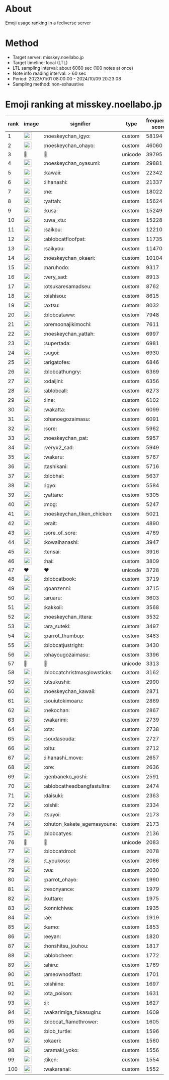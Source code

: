 # About
Emoji usage ranking in a fediverse server

# Method
- Target server: misskey.noellabo.jp
- Target timeline: local (LTL)
- LTL sampling interval: about 6060 sec (100 notes at once)
- Note info reading interval: > 60 sec
- Period: 2023/01/01 08:00:00 - 2024/10/09 20:23:08 
- Sampling method: non-exhaustive

# Emoji ranking at misskey.noellabo.jp

|rank|image|signifier|type|frequency score|
|----|----|----|----|----|
|1|<img height="24" src="https://misskey.noellabo.jp/emoji/noeskeychan_igyo.webp">|:noeskeychan_igyo:|custom|58194|
|2|<img height="24" src="https://misskey.noellabo.jp/emoji/noeskeychan_ohayo.webp">|:noeskeychan_ohayo:|custom|46060|
|3|🎉|🎉|unicode|39795|
|4|<img height="24" src="https://misskey.noellabo.jp/emoji/noeskeychan_oyasumi.webp">|:noeskeychan_oyasumi:|custom|29881|
|5|<img height="24" src="https://misskey.noellabo.jp/emoji/kawaii.webp">|:kawaii:|custom|22342|
|6|<img height="24" src="https://misskey.noellabo.jp/emoji/iihanashi.webp">|:iihanashi:|custom|21337|
|7|<img height="24" src="https://misskey.noellabo.jp/emoji/ne.webp">|:ne:|custom|18022|
|8|<img height="24" src="https://misskey.noellabo.jp/emoji/yattah.webp">|:yattah:|custom|15624|
|9|<img height="24" src="https://misskey.noellabo.jp/emoji/kusa.webp">|:kusa:|custom|15249|
|10|<img height="24" src="https://misskey.noellabo.jp/emoji/uwa_xtu.webp">|:uwa_xtu:|custom|15228|
|11|<img height="24" src="https://misskey.noellabo.jp/emoji/saikou.webp">|:saikou:|custom|12210|
|12|<img height="24" src="https://misskey.noellabo.jp/emoji/ablobcatfloofpat.webp">|:ablobcatfloofpat:|custom|11735|
|13|<img height="24" src="https://misskey.noellabo.jp/emoji/saikyou.webp">|:saikyou:|custom|11470|
|14|<img height="24" src="https://misskey.noellabo.jp/emoji/noeskeychan_okaeri.webp">|:noeskeychan_okaeri:|custom|10104|
|15|<img height="24" src="https://misskey.noellabo.jp/emoji/naruhodo.webp">|:naruhodo:|custom|9317|
|16|<img height="24" src="https://misskey.noellabo.jp/emoji/very_sad.webp">|:very_sad:|custom|8913|
|17|<img height="24" src="https://misskey.noellabo.jp/emoji/otsukaresamadseu.webp">|:otsukaresamadseu:|custom|8762|
|18|<img height="24" src="https://misskey.noellabo.jp/emoji/oishisou.webp">|:oishisou:|custom|8615|
|19|<img height="24" src="https://misskey.noellabo.jp/emoji/axtsu.webp">|:axtsu:|custom|8032|
|20|<img height="24" src="https://misskey.noellabo.jp/emoji/blobcataww.webp">|:blobcataww:|custom|7948|
|21|<img height="24" src="https://misskey.noellabo.jp/emoji/oremoonajikimochi.webp">|:oremoonajikimochi:|custom|7611|
|22|<img height="24" src="https://misskey.noellabo.jp/emoji/noeskeychan_yattah.webp">|:noeskeychan_yattah:|custom|6997|
|23|<img height="24" src="https://misskey.noellabo.jp/emoji/supertada.webp">|:supertada:|custom|6981|
|24|<img height="24" src="https://misskey.noellabo.jp/emoji/sugoi.webp">|:sugoi:|custom|6930|
|25|<img height="24" src="https://misskey.noellabo.jp/emoji/arigatofes.webp">|:arigatofes:|custom|6846|
|26|<img height="24" src="https://misskey.noellabo.jp/emoji/blobcathungry.webp">|:blobcathungry:|custom|6369|
|27|<img height="24" src="https://misskey.noellabo.jp/emoji/odaijini.webp">|:odaijini:|custom|6356|
|28|<img height="24" src="https://misskey.noellabo.jp/emoji/ablobcall.webp">|:ablobcall:|custom|6273|
|29|<img height="24" src="https://misskey.noellabo.jp/emoji/iine.webp">|:iine:|custom|6102|
|30|<img height="24" src="https://misskey.noellabo.jp/emoji/wakatta.webp">|:wakatta:|custom|6099|
|31|<img height="24" src="https://misskey.noellabo.jp/emoji/ohanoegozaimasu.webp">|:ohanoegozaimasu:|custom|6091|
|32|<img height="24" src="https://misskey.noellabo.jp/emoji/sore.webp">|:sore:|custom|5962|
|33|<img height="24" src="https://misskey.noellabo.jp/emoji/noeskeychan_pat.webp">|:noeskeychan_pat:|custom|5957|
|34|<img height="24" src="https://misskey.noellabo.jp/emoji/veryx2_sad.webp">|:veryx2_sad:|custom|5949|
|35|<img height="24" src="https://misskey.noellabo.jp/emoji/wakaru.webp">|:wakaru:|custom|5767|
|36|<img height="24" src="https://misskey.noellabo.jp/emoji/tashikani.webp">|:tashikani:|custom|5716|
|37|<img height="24" src="https://misskey.noellabo.jp/emoji/blobhai.webp">|:blobhai:|custom|5637|
|38|<img height="24" src="https://misskey.noellabo.jp/emoji/igyo.webp">|:igyo:|custom|5584|
|39|<img height="24" src="https://misskey.noellabo.jp/emoji/yattare.webp">|:yattare:|custom|5305|
|40|<img height="24" src="https://misskey.noellabo.jp/emoji/mog.webp">|:mog:|custom|5247|
|41|<img height="24" src="https://misskey.noellabo.jp/emoji/noeskeychan_tiken_chicken.webp">|:noeskeychan_tiken_chicken:|custom|5021|
|42|<img height="24" src="https://misskey.noellabo.jp/emoji/erait.webp">|:erait:|custom|4890|
|43|<img height="24" src="https://misskey.noellabo.jp/emoji/sore_of_sore.webp">|:sore_of_sore:|custom|4769|
|44|<img height="24" src="https://misskey.noellabo.jp/emoji/kowaihanashi.webp">|:kowaihanashi:|custom|3947|
|45|<img height="24" src="https://misskey.noellabo.jp/emoji/tensai.webp">|:tensai:|custom|3916|
|46|<img height="24" src="https://misskey.noellabo.jp/emoji/hai.webp">|:hai:|custom|3809|
|47|❤|❤|unicode|3728|
|48|<img height="24" src="https://misskey.noellabo.jp/emoji/blobcatbook.webp">|:blobcatbook:|custom|3719|
|49|<img height="24" src="https://misskey.noellabo.jp/emoji/goanzenni.webp">|:goanzenni:|custom|3715|
|50|<img height="24" src="https://misskey.noellabo.jp/emoji/aruaru.webp">|:aruaru:|custom|3603|
|51|<img height="24" src="https://misskey.noellabo.jp/emoji/kakkoii.webp">|:kakkoii:|custom|3568|
|52|<img height="24" src="https://misskey.noellabo.jp/emoji/noeskeychan_ittera.webp">|:noeskeychan_ittera:|custom|3532|
|53|<img height="24" src="https://misskey.noellabo.jp/emoji/ara_suteki.webp">|:ara_suteki:|custom|3497|
|54|<img height="24" src="https://misskey.noellabo.jp/emoji/parrot_thumbup.webp">|:parrot_thumbup:|custom|3483|
|55|<img height="24" src="https://misskey.noellabo.jp/emoji/blobcatjustright.webp">|:blobcatjustright:|custom|3430|
|56|<img height="24" src="https://misskey.noellabo.jp/emoji/ohayougozaimasu.webp">|:ohayougozaimasu:|custom|3396|
|57|🍗|🍗|unicode|3313|
|58|<img height="24" src="https://misskey.noellabo.jp/emoji/blobcatchristmasglowsticks.webp">|:blobcatchristmasglowsticks:|custom|3162|
|59|<img height="24" src="https://misskey.noellabo.jp/emoji/utsukushii.webp">|:utsukushii:|custom|2990|
|60|<img height="24" src="https://misskey.noellabo.jp/emoji/noeskeychan_kawaii.webp">|:noeskeychan_kawaii:|custom|2871|
|61|<img height="24" src="https://misskey.noellabo.jp/emoji/souiutokimoaru.webp">|:souiutokimoaru:|custom|2869|
|62|<img height="24" src="https://misskey.noellabo.jp/emoji/nekochan.webp">|:nekochan:|custom|2867|
|63|<img height="24" src="https://misskey.noellabo.jp/emoji/wakarimi.webp">|:wakarimi:|custom|2739|
|64|<img height="24" src="https://misskey.noellabo.jp/emoji/ota.webp">|:ota:|custom|2738|
|65|<img height="24" src="https://misskey.noellabo.jp/emoji/soudasouda.webp">|:soudasouda:|custom|2727|
|66|<img height="24" src="https://misskey.noellabo.jp/emoji/oltu.webp">|:oltu:|custom|2712|
|67|<img height="24" src="https://misskey.noellabo.jp/emoji/iihanashi_move.webp">|:iihanashi_move:|custom|2657|
|68|<img height="24" src="https://misskey.noellabo.jp/emoji/ore.webp">|:ore:|custom|2636|
|69|<img height="24" src="https://misskey.noellabo.jp/emoji/genbaneko_yoshi.webp">|:genbaneko_yoshi:|custom|2591|
|70|<img height="24" src="https://misskey.noellabo.jp/emoji/ablobcatheadbangfastultra.webp">|:ablobcatheadbangfastultra:|custom|2474|
|71|<img height="24" src="https://misskey.noellabo.jp/emoji/daisuki.webp">|:daisuki:|custom|2363|
|72|<img height="24" src="https://misskey.noellabo.jp/emoji/oishii.webp">|:oishii:|custom|2334|
|73|<img height="24" src="https://misskey.noellabo.jp/emoji/tsuyoi.webp">|:tsuyoi:|custom|2173|
|74|<img height="24" src="https://misskey.noellabo.jp/emoji/ohuton_kakete_agemasyoune.webp">|:ohuton_kakete_agemasyoune:|custom|2173|
|75|<img height="24" src="https://misskey.noellabo.jp/emoji/blobcatyes.webp">|:blobcatyes:|custom|2136|
|76|👀|👀|unicode|2083|
|77|<img height="24" src="https://misskey.noellabo.jp/emoji/blobcatdrool.webp">|:blobcatdrool:|custom|2078|
|78|<img height="24" src="https://misskey.noellabo.jp/emoji/t_youkoso.webp">|:t_youkoso:|custom|2066|
|79|<img height="24" src="https://misskey.noellabo.jp/emoji/wa.webp">|:wa:|custom|2030|
|80|<img height="24" src="https://misskey.noellabo.jp/emoji/parrot_ohayo.webp">|:parrot_ohayo:|custom|1990|
|81|<img height="24" src="https://misskey.noellabo.jp/emoji/resonyance.webp">|:resonyance:|custom|1979|
|82|<img height="24" src="https://misskey.noellabo.jp/emoji/kuttare.webp">|:kuttare:|custom|1975|
|83|<img height="24" src="https://misskey.noellabo.jp/emoji/konnichiwa.webp">|:konnichiwa:|custom|1935|
|84|<img height="24" src="https://misskey.noellabo.jp/emoji/ae.webp">|:ae:|custom|1919|
|85|<img height="24" src="https://misskey.noellabo.jp/emoji/kamo.webp">|:kamo:|custom|1853|
|86|<img height="24" src="https://misskey.noellabo.jp/emoji/eeyan.webp">|:eeyan:|custom|1820|
|87|<img height="24" src="https://misskey.noellabo.jp/emoji/honshitsu_jouhou.webp">|:honshitsu_jouhou:|custom|1817|
|88|<img height="24" src="https://misskey.noellabo.jp/emoji/ablobcheer.webp">|:ablobcheer:|custom|1772|
|89|<img height="24" src="https://misskey.noellabo.jp/emoji/ahiru.webp">|:ahiru:|custom|1769|
|90|<img height="24" src="https://misskey.noellabo.jp/emoji/ameownodfast.webp">|:ameownodfast:|custom|1701|
|91|<img height="24" src="https://misskey.noellabo.jp/emoji/oishiine.webp">|:oishiine:|custom|1697|
|92|<img height="24" src="https://misskey.noellabo.jp/emoji/ota_poison.webp">|:ota_poison:|custom|1631|
|93|<img height="24" src="https://misskey.noellabo.jp/emoji/ii.webp">|:ii:|custom|1627|
|94|<img height="24" src="https://misskey.noellabo.jp/emoji/wakarimiga_fukasugiru.webp">|:wakarimiga_fukasugiru:|custom|1609|
|95|<img height="24" src="https://misskey.noellabo.jp/emoji/blobcat_flamethrower.webp">|:blobcat_flamethrower:|custom|1605|
|96|<img height="24" src="https://misskey.noellabo.jp/emoji/blob_turtle.webp">|:blob_turtle:|custom|1596|
|97|<img height="24" src="https://misskey.noellabo.jp/emoji/okaeri.webp">|:okaeri:|custom|1560|
|98|<img height="24" src="https://misskey.noellabo.jp/emoji/aramaki_yoko.webp">|:aramaki_yoko:|custom|1556|
|99|<img height="24" src="https://misskey.noellabo.jp/emoji/tiken.webp">|:tiken:|custom|1554|
|100|<img height="24" src="https://misskey.noellabo.jp/emoji/wakaranai.webp">|:wakaranai:|custom|1552|
